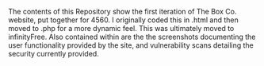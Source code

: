 The contents of this Repository show the first iteration of The Box Co. website, put together for 4560. I originally coded this in .html and then moved to .php for a more dynamic feel. This was ultimately moved to infinityFree. Also contained within are the the screenshots documenting the user functionality provided by the site, and vulnerability scans detailing the security currently provided.
